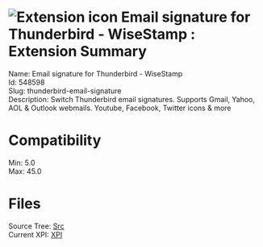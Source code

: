 # ![Extension icon](https://addons.thunderbird.net/user-media/addon_icons/548/548598-64.png?modified=1415153022) Email signature for Thunderbird - WiseStamp : Extension Summary

Name: Email signature for Thunderbird - WiseStamp  
Id: 548598  
Slug: thunderbird-email-signature  
Description: Switch Thunderbird email signatures. Supports Gmail, Yahoo, AOL &amp; Outlook webmails. Youtube, Facebook, Twitter icons &amp; more
  

# Compatibility
Min: 5.0  
Max: 45.0  

# Files

Source Tree: [Src](C:/Dev/Thunderbird/ThunderKdB/xall/xOther/548598-thunderbird-email-signature/src)  
Current XPI: [XPI](C:/Dev/Thunderbird/ThunderKdB/xall/xOther/548598-thunderbird-email-signature/xpi)  



